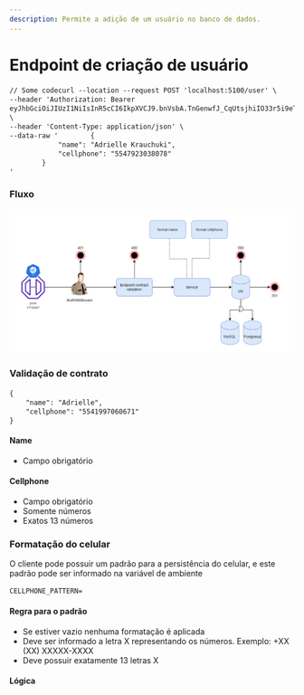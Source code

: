 ```yaml
---
description: Permite a adição de um usuário no banco de dados.
---
```


# Endpoint de criação de usuário

```
// Some codecurl --location --request POST 'localhost:5100/user' \
--header 'Authorization: Bearer eyJhbGciOiJIUzI1NiIsInR5cCI6IkpXVCJ9.bnVsbA.TnGenwfJ_CqUtsjhiIO33r5i9eTj5pTFfGr3z2QAPBU' \
--header 'Content-Type: application/json' \
--data-raw '        {
            "name": "Adrielle Krauchuki",
            "cellphone": "5547923038078"
        }
'
```

### Fluxo

![](<../.gitbook/assets/image (2).png>)

### Validação de contrato

```
{
    "name": "Adrielle",
    "cellphone": "5541997060671"
}
```

#### Name

* Campo obrigatório

#### Cellphone

* Campo obrigatório
* Somente números
* Exatos 13 números

###

### Formatação do celular

O cliente pode possuir um padrão para a persistência do celular, e este padrão pode ser informado na variável de ambiente

```
CELLPHONE_PATTERN=
```

#### Regra para o padrão

* Se estiver vazio nenhuma formatação é aplicada
* Deve ser informado a letra X representando os números. Exemplo: +XX (XX) XXXXX-XXXX
* Deve possuir exatamente 13 letras X

#### Lógica

